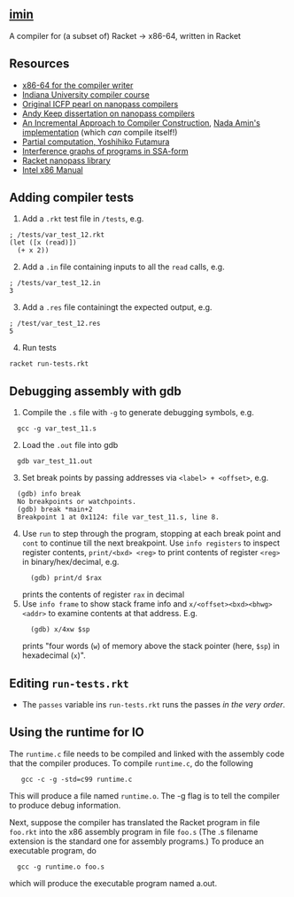 ## [imin](http://tolkiengateway.net/wiki/Imin)

A compiler for (a subset of) Racket -> x86-64, written in Racket

## Resources

- [x86-64 for the compiler writer](http://web.cecs.pdx.edu/~apt/cs491/x86-64.pdf)
- [Indiana University compiler course](https://iucompilercourse.github.io/IU-P423-P523-E313-E513-Fall-2020/)
- [Original ICFP pearl on nanopass compilers](https://legacy.cs.indiana.edu/~dyb/pubs/nano-jfp.pdf)
- [Andy Keep dissertation on nanopass compilers](http://andykeep.com/pubs/dissertation.pdf)
- [An Incremental Approach to Compiler
  Construction](http://scheme2006.cs.uchicago.edu/11-ghuloum.pdf), [Nada Amin's
  implementation](https://github.com/namin/inc) (which *can* compile itself!)
- [Partial computation, Yoshihiko Futamura](https://repository.kulib.kyoto-u.ac.jp/dspace/bitstream/2433/103401/1/0482-14.pdf)
- [Interference graphs of programs in SSA-form](https://compilers.cs.uni-saarland.de/papers/ifg_ssa.pdf)
- [Racket nanopass library](https://docs.racket-lang.org/nanopass/index.html)
- [Intel x86 Manual](http://www.intel.com/content/dam/www/public/us/en/documents/manuals/64-ia-32-architectures-software-developer-manual-325462.pdf?_ga=1.200286509.2020252148.1452195021)

## Adding compiler tests

1. Add a `.rkt` test file in `/tests`, e.g.
```
; /tests/var_test_12.rkt
(let ([x (read)])
  (+ x 2))
```
2. Add a `.in` file containing inputs to all the `read` calls, e.g.
```
; /tests/var_test_12.in
3
```
3. Add a `.res` file containingt the expected output, e.g.
```
; /test/var_test_12.res
5
```
4. Run tests
```
racket run-tests.rkt
```

## Debugging assembly with gdb

1. Compile the `.s` file with `-g` to generate debugging symbols, e.g.
```
  gcc -g var_test_11.s
```
2. Load the `.out` file into gdb
```
  gdb var_test_11.out
```
3. Set break points by passing addresses via `<label> + <offset>`, e.g.
```
  (gdb) info break
  No breakpoints or watchpoints.
  (gdb) break *main+2
  Breakpoint 1 at 0x1124: file var_test_11.s, line 8.
```
4. Use `run` to step through the program, stopping at each break point and
   `cont` to continue till the next breakpoint. Use `info registers` to inspect
   register contents, `print/<bxd> <reg>` to print contents of register `<reg>`
   in binary/hex/decimal, e.g.
   ```
     (gdb) print/d $rax
   ```
   prints the contents of register `rax` in decimal
5. Use `info frame` to show stack frame info and `x/<offset><bxd><bhwg> <addr>`
   to examine contents at that address. E.g.
   ```
     (gdb) x/4xw $sp
   ```
   prints "four words (`w`) of memory above the stack pointer (here, `$sp`) in
   hexadecimal (`x`)".

## Editing `run-tests.rkt`

- The `passes` variable ins `run-tests.rkt` runs the passes *in the very order*.

## Using the runtime for IO

The `runtime.c` file needs to be compiled and linked with the assembly
code that the compiler produces. To compile `runtime.c`, do the
following
```
   gcc -c -g -std=c99 runtime.c
```
This will produce a file named `runtime.o`. The -g flag is to tell the
compiler to produce debug information.

Next, suppose the compiler has translated the Racket program in file
`foo.rkt` into the x86 assembly program in file `foo.s` (The .s filename
extension is the standard one for assembly programs.) To produce
an executable program, do
```
  gcc -g runtime.o foo.s
```
which will produce the executable program named a.out.

